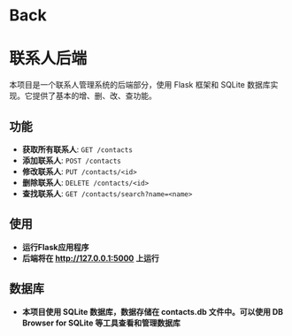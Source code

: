 # Back
# 联系人后端

本项目是一个联系人管理系统的后端部分，使用 Flask 框架和 SQLite 数据库实现。它提供了基本的增、删、改、查功能。

## 功能

- **获取所有联系人**: `GET /contacts`
- **添加联系人**: `POST /contacts`
- **修改联系人**: `PUT /contacts/<id>`
- **删除联系人**: `DELETE /contacts/<id>`
- **查找联系人**: `GET /contacts/search?name=<name>`

## 使用
- **运行Flask应用程序**
- **后端将在 http://127.0.0.1:5000 上运行**

## 数据库
- **本项目使用 SQLite 数据库，数据存储在 contacts.db 文件中。可以使用 DB Browser for SQLite 等工具查看和管理数据库**

